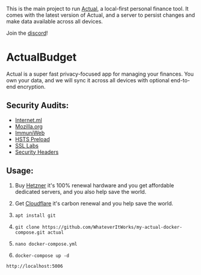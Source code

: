 This is the main project to run [Actual](https://github.com/actualbudget/actual), a local-first personal finance tool. It comes with the latest version of Actual, and a server to persist changes and make data available across all devices.

Join the [discord](https://discord.gg/pRYNYr4W5A)!

# ActualBudget

Actual is a super fast privacy-focused app for managing your finances. You own your data, and we will sync it across all devices with optional end-to-end encryption.

## Security Audits:

- [Internet.ml](https://internet.nl/site/budget.xbdm.fun/2060148/)
- [Mozilla.org](https://observatory.mozilla.org/)
- [ImmuniWeb](https://www.immuniweb.com/ssl/budget.xbdm.fun/a8FxuGr6/)
- [HSTS Preload](https://hstspreload.org/)
- [SSL Labs](https://www.ssllabs.com/ssltest/analyze.html?d=budget.xbdm.fun)
- [Security Headers](https://securityheaders.com/?q=budget.xbdm.fun&hide=on&followRedirects=on)


## Usage:

1. Buy [Hetzner](https://hetzner.com) it's 100% renewal hardware and you get affordable dedicated servers, and you also help save the world.

2. Get [Cloudflare](https://cloudflare.com) it's carbon renewal and you help save the world.

3. ```apt install git```

4. ```git clone https://github.com/WhateverItWorks/my-actual-docker-compose.git actual```

5. ```nano docker-compose.yml```

6. ```docker-compose up -d```



```http://localhost:5006```
